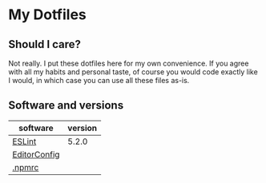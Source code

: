# My Dotfiles

## Should I care?

Not really. I put these dotfiles here for my own convenience. If you agree with all my habits and personal taste, of
course you would code exactly like I would, in which case you can use all these files as-is.

## Software and versions

| software                                        | version |
| ----------------------------------------------- | ------- |
| [ESLint](https://www.npmjs.com/package/eslint)  |   5.2.0 |
| [EditorConfig](http://editorconfig.org)         |         |
| [.npmrc](https://docs.npmjs.com/files/npmrc)    |         |
